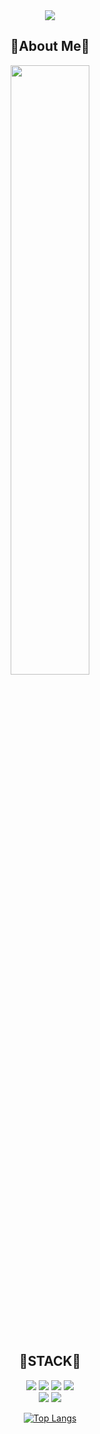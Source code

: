 <div align="center">
<img src="https://capsule-render.vercel.app/api?type=Rounded&color=000&height=100&fontColor=fff&section=header&text=hello!%20my%20name%20is%20jaeman&fontSize=40" />
</div>

<div align="center">
 <h2 align="center">🎉About Me🎉</h2>
 <img width="50%" src="https://user-images.githubusercontent.com/52861611/231624593-c5818172-8713-41df-8f6d-04b52f7c3025.gif"></img>
</div>


<br><br><br><br>

 <h2 align="center">🎉STACK🎉</h2>

<div align="center">
<img  src="https://img.shields.io/badge/javascript-F7DF1E?style=flat-square&logo=javascript&logoColor=white"/> <img  src="https://img.shields.io/badge/jquery-black?style=flat-square&logo=jquery&logoColor=blue"/> <img  src="https://img.shields.io/badge/React-black?style=flat-square&logo=React&logoColor=61DAFB"/> <img  src="https://img.shields.io/badge/Redux-purple?style=flat-square&logo=Redux&logoColor=white"/><br>
<img  src="https://img.shields.io/badge/HTML5-E34F26?style=flat-square&logo=HTML5&logoColor=white"/> <img  src="https://img.shields.io/badge/CSS3-1572B6?style=flat-square&logo=CSS3&logoColor=white"/>
<div>



[![Top Langs](https://github-readme-stats.vercel.app/api/top-langs/?username=jaemanlee)](https://github.com/jaemanlee/github-readme-stats)
